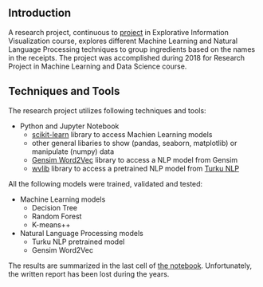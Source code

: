 ## Introduction

A research project, continuous to [project](https://github.com/letsirk/EIV) in Explorative Information Visualization course, explores different Machine Learning and Natural Language Processing techniques to group ingredients based on the names in the receipts. The project was accomplished during 2018 for Research Project in Machine Learning and Data Science course.  

## Techniques and Tools

The research project utilizes following techniques and tools: 
* Python and Jupyter Notebook 
  * [scikit-learn](https://scikit-learn.org/stable/) library to access Machien Learning models
  * other general libaries to show (pandas, seaborn, matplotlib) or manipulate (numpy) data
  * [Gensim Word2Vec](https://radimrehurek.com/gensim/models/word2vec.html) library to access a NLP model from Gensim
  * [wvlib](https://github.com/fginter/wvlib_light/tree/3471a8db66883769c4e5398806876d5be3e3df24) library to access a pretrained NLP model from [Turku NLP](https://turkunlp.org/finnish_nlp.html)

All the following models were trained, validated and tested:
* Machine Learning models
  * Decision Tree
  * Random Forest
  * K-means++
* Natural Language Processing models
  * Turku NLP pretrained model
  * Gensim Word2Vec

The results are summarized in the last cell of [the notebook](https://letsirk.github.io/eiv-research-project/). Unfortunately, the written report has been lost during the years. 
